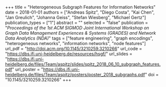 +++
title = "Heterogeneous Subgraph Features for Information Networks"
date = 2018-01-01
authors = ["Andreas Spitz", "Diego Costa", "Kai Chen", "Jan Greulich", "Johanna Geiss", "Stefan Wiesberg", "Michael Gertz"]
publication_types = ["1"]
abstract = ""
selected = "false"
publication = "*Proceedings of the 1st ACM SIGMOD Joint International Workshop on Graph Data Management Experiences & Systems (GRADES) and Network Data Analytics (NDA)*"
tags = ["feature engineering", "graph encodings", "heterogeneous networks", "information networks", "node features"]
url_pdf = "http://doi.acm.org/10.1145/3210259.3210266"
url_code = "https://dbs.ifi.uni-heidelberg.de/resources/hsgf/"
url_slides = "https://dbs.ifi.uni-heidelberg.de/files/Team/aspitz/slides/spitz_2018_06_10_subgraph_features.pdf"
url_poster = "https://dbs.ifi.uni-heidelberg.de/files/Team/aspitz/posters/poster_2018_subgraphs.pdf"
doi = "10.1145/3210259.3210266"
+++

